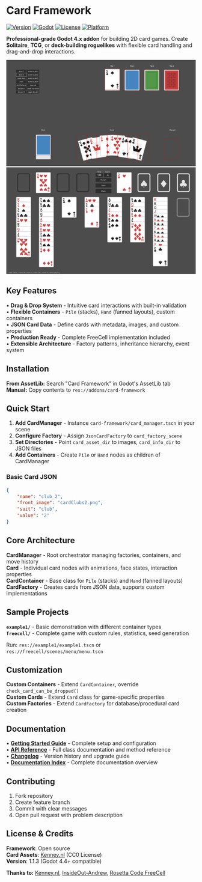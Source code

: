# Card Framework

[![Version](https://img.shields.io/badge/version-1.1.3-blue.svg)](https://github.com/hyunjoon/card-framework)
[![Godot](https://img.shields.io/badge/Godot-4.4+-green.svg)](https://godotengine.org/)
[![License](https://img.shields.io/badge/License-MIT-yellow.svg)](LICENSE.md)
[![Platform](https://img.shields.io/badge/platform-cross--platform-lightgrey.svg)]()

**Professional-grade Godot 4.x addon** for building 2D card games. Create **Solitaire**, **TCG**, or **deck-building roguelikes** with flexible card handling and drag-and-drop interactions.

![Example1 Screenshot](addons/card-framework/screenshots/example1.png) ![Freecell Screenshot](addons/card-framework/screenshots/freecell.png)

## Key Features

• **Drag & Drop System** - Intuitive card interactions with built-in validation  
• **Flexible Containers** - `Pile` (stacks), `Hand` (fanned layouts), custom containers  
• **JSON Card Data** - Define cards with metadata, images, and custom properties  
• **Production Ready** - Complete FreeCell implementation included  
• **Extensible Architecture** - Factory patterns, inheritance hierarchy, event system

## Installation

**From AssetLib:** Search "Card Framework" in Godot's AssetLib tab  
**Manual:** Copy contents to `res://addons/card-framework`

## Quick Start

1. **Add CardManager** - Instance `card-framework/card_manager.tscn` in your scene
2. **Configure Factory** - Assign `JsonCardFactory` to `card_factory_scene`  
3. **Set Directories** - Point `card_asset_dir` to images, `card_info_dir` to JSON files
4. **Add Containers** - Create `Pile` or `Hand` nodes as children of CardManager

### Basic Card JSON
```json
{
    "name": "club_2",
    "front_image": "cardClubs2.png",
    "suit": "club",
    "value": "2"
}
```

## Core Architecture

**CardManager** - Root orchestrator managing factories, containers, and move history  
**Card** - Individual card nodes with animations, face states, interaction properties  
**CardContainer** - Base class for `Pile` (stacks) and `Hand` (fanned layouts)  
**CardFactory** - Creates cards from JSON data, supports custom implementations

## Sample Projects

**`example1/`** - Basic demonstration with different container types  
**`freecell/`** - Complete game with custom rules, statistics, seed generation

Run: `res://example1/example1.tscn` or `res://freecell/scenes/menu/menu.tscn`

## Customization

**Custom Containers** - Extend `CardContainer`, override `check_card_can_be_dropped()`  
**Custom Cards** - Extend `Card` class for game-specific properties  
**Custom Factories** - Extend `CardFactory` for database/procedural card creation

## Documentation

• **[Getting Started Guide](docs/GETTING_STARTED.md)** - Complete setup and configuration  
• **[API Reference](docs/API.md)** - Full class documentation and method reference  
• **[Changelog](docs/CHANGELOG.md)** - Version history and upgrade guide  
• **[Documentation Index](docs/index.md)** - Complete documentation overview

## Contributing

1. Fork repository
2. Create feature branch  
3. Commit with clear messages
4. Open pull request with problem description

## License & Credits

**Framework**: Open source  
**Card Assets**: [Kenney.nl](https://kenney.nl/assets/boardgame-pack) (CC0 License)  
**Version**: 1.1.3 (Godot 4.4+ compatible)

**Thanks to:** [Kenney.nl](https://kenney.nl/assets/boardgame-pack), [InsideOut-Andrew](https://github.com/insideout-andrew/simple-card-pile-ui), [Rosetta Code FreeCell](https://rosettacode.org/wiki/Deal_cards_for_FreeCell)